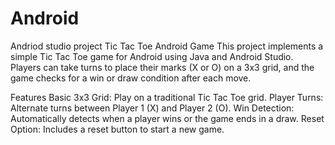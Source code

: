 # Android
Andriod studio project
Tic Tac Toe Android Game
This project implements a simple Tic Tac Toe game for Android using Java and Android Studio. Players can take turns to place their marks (X or O) on a 3x3 grid, and the game checks for a win or draw condition after each move.

Features
Basic 3x3 Grid: Play on a traditional Tic Tac Toe grid.
Player Turns: Alternate turns between Player 1 (X) and Player 2 (O).
Win Detection: Automatically detects when a player wins or the game ends in a draw.
Reset Option: Includes a reset button to start a new game.
